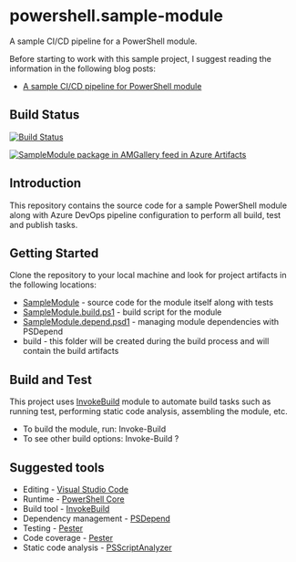 # powershell.sample-module

A sample CI/CD pipeline for a PowerShell module.

Before starting to work with this sample project, I suggest reading the information in the following blog posts:

* [A sample CI/CD pipeline for PowerShell module](https://andrewmatveychuk.com/a-sample-ci-cd-pipeline-for-powershell-module/)

## Build Status

[![Build Status](https://dev.azure.com/matveychuk/powershell.sample-module/_apis/build/status/andrewmatveychuk.powershell.sample-module?branchName=master)](https://dev.azure.com/matveychuk/powershell.sample-module/_build/latest?definitionId=4&branchName=master)

[![SampleModule package in AMGallery feed in Azure Artifacts](https://feeds.dev.azure.com/matveychuk/cb70e260-566b-4d91-9f8f-81840641e8f3/_apis/public/Packaging/Feeds/86bae25a-d541-4a81-957a-21549283fca5/Packages/683d9381-327e-4f38-9539-2c2746f52cb3/Badge)](https://dev.azure.com/matveychuk/powershell.sample-module/_packaging?_a=package&feed=86bae25a-d541-4a81-957a-21549283fca5&package=683d9381-327e-4f38-9539-2c2746f52cb3&preferRelease=true)

## Introduction

This repository contains the source code for a sample PowerShell module along with Azure DevOps pipeline configuration to perform all build, test and publish tasks.

## Getting Started

Clone the repository to your local machine and look for project artifacts in the following locations:

* [SampleModule](https://github.com/andrewmatveychuk/powershell.sample-module/tree/master/SampleModule) - source code for the module itself along with tests
* [SampleModule.build.ps1](https://github.com/andrewmatveychuk/powershell.sample-module/blob/master/SampleModule.build.ps1) - build script for the module
* [SampleModule.depend.psd1](https://github.com/andrewmatveychuk/powershell.sample-module/blob/master/SampleModule.depend.psd1) - managing module dependencies with PSDepend
* build - this folder will be created during the build process and will contain the build artifacts

## Build and Test

This project uses [InvokeBuild](https://github.com/nightroman/Invoke-Build) module to automate build tasks such as running test, performing static code analysis, assembling the module, etc.

* To build the module, run: Invoke-Build
* To see other build options: Invoke-Build ?

## Suggested tools

* Editing - [Visual Studio Code](https://github.com/Microsoft/vscode)
* Runtime - [PowerShell Core](https://github.com/powershell)
* Build tool - [InvokeBuild](https://github.com/nightroman/Invoke-Build)
* Dependency management - [PSDepend](https://github.com/RamblingCookieMonster/PSDepend)
* Testing - [Pester](https://github.com/Pester/Pester)
* Code coverage - [Pester](https://pester.dev/docs/usage/code-coverage)
* Static code analysis - [PSScriptAnalyzer](https://github.com/PowerShell/PSScriptAnalyzer)
